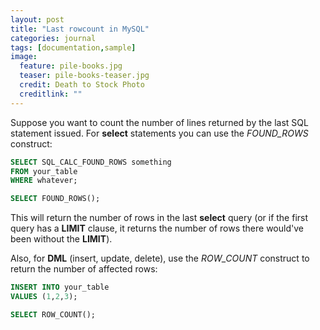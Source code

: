 ```yaml
---
layout: post
title: "Last rowcount in MySQL"
categories: journal
tags: [documentation,sample]
image:
  feature: pile-books.jpg
  teaser: pile-books-teaser.jpg
  credit: Death to Stock Photo
  creditlink: ""
---
```

Suppose you want to count the number of lines returned by the last SQL statement issued.
For **select** statements you can use the *FOUND_ROWS* construct:

``` SQL
SELECT SQL_CALC_FOUND_ROWS something
FROM your_table
WHERE whatever;

SELECT FOUND_ROWS();
```

This will return the number of rows in the last **select** query (or if the first query has a **LIMIT** clause, it returns the number of rows there would've been without the **LIMIT**).

Also, for **DML** (insert, update, delete), use the *ROW_COUNT* construct to return the number of affected rows:

``` SQL
INSERT INTO your_table
VALUES (1,2,3);

SELECT ROW_COUNT();
```

